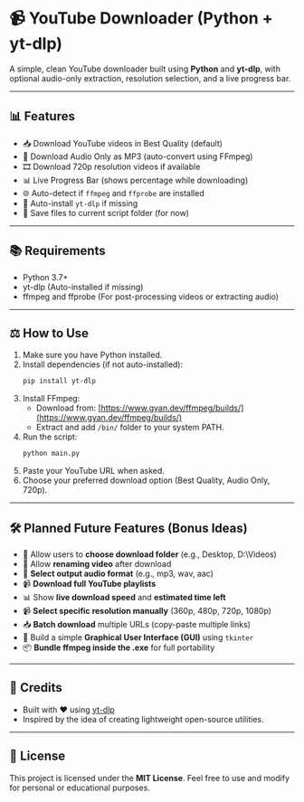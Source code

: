 # 📹 YouTube Downloader (Python + yt-dlp)

A simple, clean YouTube downloader built using **Python** and **yt-dlp**, with optional audio-only extraction, resolution selection, and a live progress bar.

---

## 📊 Features

- 📥 Download YouTube videos in Best Quality (default)
- 🎵 Download Audio Only as MP3 (auto-convert using FFmpeg)
- 🎞️ Download 720p resolution videos if available
- 📊 Live Progress Bar (shows percentage while downloading)
- 🌐 Auto-detect if `ffmpeg` and `ffprobe` are installed
- 💪 Auto-install `yt-dlp` if missing
- 📁 Save files to current script folder (for now)

---

## 📚 Requirements

- Python 3.7+
- yt-dlp (Auto-installed if missing)
- ffmpeg and ffprobe (For post-processing videos or extracting audio)

---

## ⚖️ How to Use

1. Make sure you have Python installed.
2. Install dependencies (if not auto-installed):
    ```bash
    pip install yt-dlp
    ```
3. Install FFmpeg:
    - Download from: [https://www.gyan.dev/ffmpeg/builds/](https://www.gyan.dev/ffmpeg/builds/)
    - Extract and add `/bin/` folder to your system PATH.
4. Run the script:
    ```bash
    python main.py
    ```
5. Paste your YouTube URL when asked.
6. Choose your preferred download option (Best Quality, Audio Only, 720p).

---

## 🛠️ Planned Future Features (Bonus Ideas)

- 📁 Allow users to **choose download folder** (e.g., Desktop, D:\Videos)
- 📅 Allow **renaming video** after download
- 🎵 **Select output audio format** (e.g., mp3, wav, aac)
- 📹 **Download full YouTube playlists**
- 📊 Show **live download speed** and **estimated time left**
- 📹 **Select specific resolution manually** (360p, 480p, 720p, 1080p)
- 📥 **Batch download** multiple URLs (copy-paste multiple links)
- 🎨 Build a simple **Graphical User Interface (GUI)** using `tkinter`
- 📦 **Bundle ffmpeg inside the .exe** for full portability

---

## 🚀 Credits

- Built with ❤️ using [yt-dlp](https://github.com/yt-dlp/yt-dlp)
- Inspired by the idea of creating lightweight open-source utilities.

---

## 🎉 License

This project is licensed under the **MIT License**. Feel free to use and modify for personal or educational purposes.

